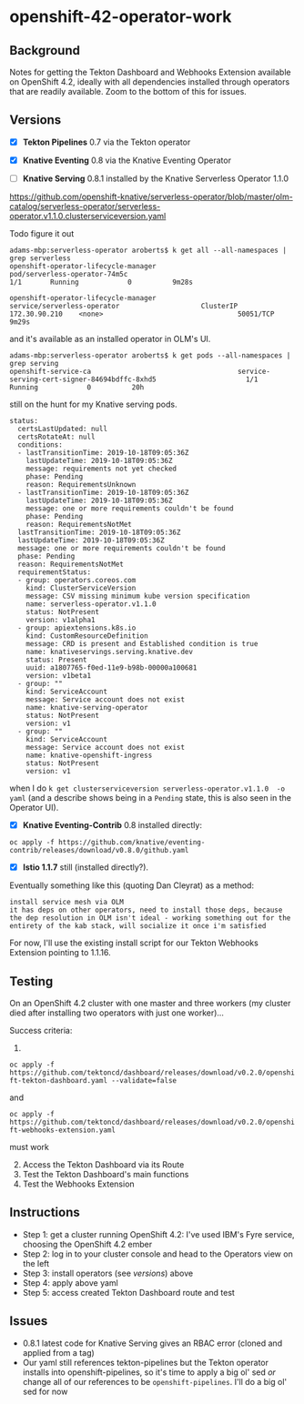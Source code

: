 # openshift-42-operator-work

## Background

Notes for getting the Tekton Dashboard and Webhooks Extension available on OpenShift 4.2, ideally with all dependencies installed through operators that are readily available. Zoom to the bottom of this for issues.

## Versions

- [x] **Tekton Pipelines** 0.7 via the Tekton operator
- [x] **Knative Eventing** 0.8 via the Knative Eventing Operator


- [ ] **Knative Serving** 0.8.1 installed by the Knative Serverless Operator 1.1.0

https://github.com/openshift-knative/serverless-operator/blob/master/olm-catalog/serverless-operator/serverless-operator.v1.1.0.clusterserviceversion.yaml

Todo figure it out

```
adams-mbp:serverless-operator aroberts$ k get all --all-namespaces | grep serverless
openshift-operator-lifecycle-manager                    pod/serverless-operator-74m5c                                         1/1       Running            0          9m28s

openshift-operator-lifecycle-manager                    service/serverless-operator                    ClusterIP      172.30.90.210    <none>                                 50051/TCP                                                                                                                                    9m29s
```
and it's available as an installed operator in OLM's UI.

```
adams-mbp:serverless-operator aroberts$ k get pods --all-namespaces | grep serving
openshift-service-ca                                    service-serving-cert-signer-84694bdffc-8xhd5                      1/1       Running            0          20h
```

still on the hunt for my Knative serving pods.

```
status:
  certsLastUpdated: null
  certsRotateAt: null
  conditions:
  - lastTransitionTime: 2019-10-18T09:05:36Z
    lastUpdateTime: 2019-10-18T09:05:36Z
    message: requirements not yet checked
    phase: Pending
    reason: RequirementsUnknown
  - lastTransitionTime: 2019-10-18T09:05:36Z
    lastUpdateTime: 2019-10-18T09:05:36Z
    message: one or more requirements couldn't be found
    phase: Pending
    reason: RequirementsNotMet
  lastTransitionTime: 2019-10-18T09:05:36Z
  lastUpdateTime: 2019-10-18T09:05:36Z
  message: one or more requirements couldn't be found
  phase: Pending
  reason: RequirementsNotMet
  requirementStatus:
  - group: operators.coreos.com
    kind: ClusterServiceVersion
    message: CSV missing minimum kube version specification
    name: serverless-operator.v1.1.0
    status: NotPresent
    version: v1alpha1
  - group: apiextensions.k8s.io
    kind: CustomResourceDefinition
    message: CRD is present and Established condition is true
    name: knativeservings.serving.knative.dev
    status: Present
    uuid: a1807765-f0ed-11e9-b98b-00000a100681
    version: v1beta1
  - group: ""
    kind: ServiceAccount
    message: Service account does not exist
    name: knative-serving-operator
    status: NotPresent
    version: v1
  - group: ""
    kind: ServiceAccount
    message: Service account does not exist
    name: knative-openshift-ingress
    status: NotPresent
    version: v1
```

when I do `k get clusterserviceversion serverless-operator.v1.1.0  -o yaml` (and a describe shows being in a `Pending` state, this is also seen in the Operator UI).

- [x] **Knative Eventing-Contrib** 0.8 installed directly: 

`oc apply -f https://github.com/knative/eventing-contrib/releases/download/v0.8.0/github.yaml`

- [x] **Istio 1.1.7** still (installed directly?).

Eventually something like this (quoting Dan Cleyrat) as a method:

```
install service mesh via OLM
it has deps on other operators, need to install those deps, because the dep resolution in OLM isn't ideal - working something out for the entirety of the kab stack, will socialize it once i'm satisfied
```

For now, I'll use the existing install script for our Tekton Webhooks Extension pointing to 1.1.16.

## Testing

On an OpenShift 4.2 cluster with one master and three workers (my cluster died after installing two operators with just one worker)...

Success criteria:

1. 
`oc apply -f https://github.com/tektoncd/dashboard/releases/download/v0.2.0/openshift-tekton-dashboard.yaml --validate=false`

and

`oc apply -f https://github.com/tektoncd/dashboard/releases/download/v0.2.0/openshift-webhooks-extension.yaml`

must work

2. Access the Tekton Dashboard via its Route
3. Test the Tekton Dashboard's main functions
4. Test the Webhooks Extension

## Instructions

- Step 1: get a cluster running OpenShift 4.2: I've used IBM's Fyre service, choosing the OpenShift 4.2 ember
- Step 2: log in to your cluster console and head to the Operators view on the left
- Step 3: install operators (see *versions*) above
- Step 4: apply above yaml
- Step 5: access created Tekton Dashboard route and test

## Issues

- 0.8.1 latest code for Knative Serving gives an RBAC error (cloned and applied from a tag)
- Our yaml still references tekton-pipelines but the Tekton operator installs into openshift-pipelines, so it's time to apply a big ol' sed *or* change all of our references to be `openshift-pipelines`. I'll do a big ol' sed for now

